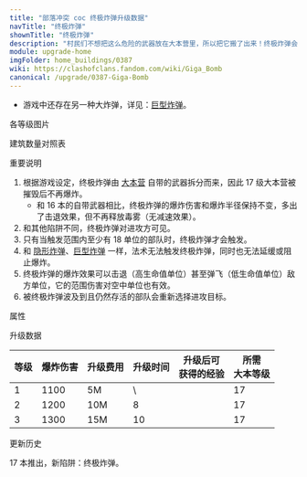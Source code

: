 ```yaml
---
title: "部落冲突 coc 终极炸弹升级数据"
navTitle: "终极炸弹"
shownTitle: "终极炸弹"
description: "村民们不想把这么危险的武器放在大本营里，所以把它搬了出来！终极炸弹会将敌人击退，并造成巨大伤害。这个陷阱的威力足够大，所以没必要藏起来！"
module: upgrade-home
imgFolder: home_buildings/0387
wiki: https://clashofclans.fandom.com/wiki/Giga_Bomb
canonical: /upgrade/0387-Giga-Bomb
---
```


- 游戏中还存在另一种大炸弹，详见：[巨型炸弹](/upgrade/0383-Giant-Bomb)。

<UnitInfo :folder="$frontmatter.imgFolder" imgSrc="Giga_Bomb3.png" :imgAlt="$frontmatter.navTitle" :description="$frontmatter.description" :isSmallImg="true" />

<SmallTitle>各等级图片</SmallTitle>

<Panel>
    <UnitImgGroup title="正常情况" :folder="$frontmatter.imgFolder">
        <UnitImg imgTitle="1 级" imgSrc="Giga_Bomb1.png" />
        <UnitImg imgTitle="2 级" imgSrc="Giga_Bomb2.png" />
        <UnitImg imgTitle="2 级" imgSrc="Giga_Bomb2.png" />
    </UnitImgGroup>
    <UnitImgGroup title="未重新布置" :folder="$frontmatter.imgFolder">
        <UnitImg imgTitle="1 级" imgSrc="Giga_Bomb1_unarmed.png" />
        <UnitImg imgTitle="2 级" imgSrc="Giga_Bomb2_unarmed.png" />
        <UnitImg imgTitle="2 级" imgSrc="Giga_Bomb2_unarmed.png" />
    </UnitImgGroup>
</Panel>

<SmallTitle>建筑数量对照表</SmallTitle>

<BuildingNum>
    <BuildingNumRow title="大本等级" num="1 - 16, 17" />
    <BuildingNumRow title="建筑数量" num="     0,  1" />
</BuildingNum>

<SmallTitle>重要说明</SmallTitle>

1. 根据游戏设定，终极炸弹由 [大本营](/upgrade/0400-Town-Hall) 自带的武器拆分而来，因此 17 级大本营被摧毁后不再爆炸。
    - 和 16 本的自带武器相比，终极炸弹的爆炸伤害和爆炸半径保持不变，多出了击退效果，但不再释放毒雾（无减速效果）。
2. 和其他陷阱不同，终极炸弹对进攻方可见。
3. 只有当触发范围内至少有 18 单位的部队时，终极炸弹才会触发。
4. 和 [隐形炸弹](/upgrade/0380-Bomb)、[巨型炸弹](/upgrade/0383-Giant-Bomb) 一样，法术无法触发终极炸弹，同时也无法延缓或阻止爆炸。
5. 终极炸弹的爆炸效果可以击退（高生命值单位）甚至弹飞（低生命值单位）敌方单位，它的范围伤害对空中单位也有效。
6. 被终极炸弹波及到且仍然存活的部队会重新选择进攻目标。

<SmallTitle>属性</SmallTitle>

<UnitProperties>
    <UnitProperty pKey="占地面积" pValue="2×2" />
    <UnitProperty pKey="伤害类型" pValue="范围伤害" />
    <UnitProperty pKey="作用目标" pValue="地面和空中目标" />
    <UnitProperty pKey="触发半径" pValue="3.5 格" />
    <UnitProperty pKey="触发所需人口" pValue="18" />
    <UnitProperty pKey="伤害半径" pValue="4.5 格" />
</UnitProperties>

<SmallTitle>升级数据</SmallTitle>

<script setup>
const tableExtraInfo = [
    {
        "column": 2,
        "type": "cost",
        "gpClass": "building",
        "icon": "Gold"
    },
    {
        "column": 3,
        "type": "time",
        "gpClass": "building"
    },
    {
        "column": 4,
        "type": "exp",
        "icon": "Exp"
    }
];
</script>

<UnitTable :tableExtraInfo="tableExtraInfo">

| 等级 | 爆炸伤害 | 升级费用 | 升级时间 |升级后可<br>获得的经验|所需<br>大本等级|
| ---- |    ---  |   ---   |   ---    |         ---        |      ---      |
|   1  |   1100  |    5M   |     \    |                    |       17      |
|   2  |   1200  |   10M   |     8    |                    |       17      |
|   3  |   1300  |   15M   |    10    |                    |       17      |

</UnitTable>

<SmallTitle>更新历史</SmallTitle>

<Timeline>
    <TimelineItem date="2024/11/25">
        <TimelineRow>17 本推出，新陷阱：终极炸弹。</TimelineRow>
    </TimelineItem>
    <TimelineItem :historyBottom="true" />
</Timeline>